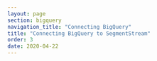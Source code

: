 ```yaml
---
layout: page
section: bigquery
navigation_title: "Connecting BigQuery"
title: "Connecting BigQuery to SegmentStream"
order: 3
date: 2020-04-22
---
```


<!---
In this article explained how to connect Google BigQuery inside the admin panel
-->